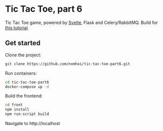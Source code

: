 # Tic Tac Toe, part 6
Tic Tac Toe game, powered by [Svelte](https://github.com/sveltejs/svelte), Flask and Celery/RabbitMQ. Build for [this tutorial](https://habr.com/ru/post/461531/).

## Get started

Clone the project:
```bash
git clone https://github.com/nomhoi/tic-tac-toe-part6.git
```
Run containers:
```bash
cd tic-tac-toe-part6
docker-compose up -d
```
Build the frontend:
```bash
cd front
npm install
npm run-script build
```
Navigate to http://localhost
